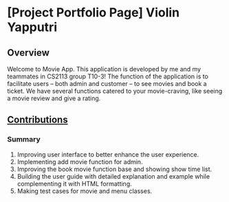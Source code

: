 # [Project Portfolio Page] Violin Yapputri

## Overview
Welcome to Movie App. This application is developed by me and my teammates in CS2113 group T10-3!
The function of the application is to facilitate users – both admin and customer – to see movies and book a ticket.
We have several functions catered to your movie-craving, like seeing a movie review and give a rating.

## [Contributions](https://nus-cs2113-ay2021s2.github.io/tp-dashboard/?search=&sort=groupTitle&sortWithin=title&since=&timeframe=commit&mergegroup=&groupSelect=groupByRepos&breakdown=false&tabOpen=true&tabType=authorship&tabAuthor=violinyap&tabRepo=AY2021S2-CS2113-T10-3%2Ftp%5Bmaster%5D&authorshipIsMergeGroup=false&authorshipFileTypes=docs~functional-code~test-code~other)
### Summary
1. Improving user interface to better enhance the user experience.
2. Implementing add movie function for admin.
3. Improving the book movie function base and showing show time list.
4. Building the user guide with detailed explanation and example while complementing it with HTML formatting.
5. Making test cases for movie and menu classes.


